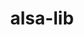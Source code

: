 ---
title: "alsa-lib"
layout: cache
categories: [package, develop-2025-01-12]
meta: {"versions": ["1.2.3.2"], "compilers": ["gcc@=11.1.0", "gcc@=11.4.0", "gcc@=13.2.0", "gcc@=9.4.0", "oneapi@=2024.2.1"], "oss": ["ubuntu20.04", "ubuntu22.04", "ubuntu24.04"], "platforms": ["linux"], "targets": ["aarch64", "neoverse_v2", "ppc64le", "x86_64_v3"], "stacks": ["data-vis-sdk", "e4s", "e4s-neoverse-v2", "e4s-oneapi", "e4s-power", "ml-linux-aarch64-cpu", "ml-linux-aarch64-cuda", "ml-linux-x86_64-cpu", "ml-linux-x86_64-cuda", "root"], "num_specs": 7, "num_specs_by_stack": {"root": 7, "e4s-power": 1, "data-vis-sdk": 1, "e4s-neoverse-v2": 1, "e4s": 1, "e4s-oneapi": 1, "ml-linux-aarch64-cpu": 1, "ml-linux-aarch64-cuda": 1, "ml-linux-x86_64-cuda": 1, "ml-linux-x86_64-cpu": 1}}
spec_details: [{"hash": "gkv6puqq6cdalmaddt67uv7vhl6midau", "compiler": "gcc@=9.4.0", "versions": ["1.2.3.2"], "os": "ubuntu20.04", "platform": "linux", "target": "ppc64le", "variants": ["build_system=autotools", "~python"], "stacks": ["root", "e4s-power"], "size": "-", "tarball": "https://binaries.spack.io/develop-2025-01-12/build_cache/linux-ubuntu20.04-ppc64le/gcc-9.4.0/alsa-lib-1.2.3.2/linux-ubuntu20.04-ppc64le-gcc-9.4.0-alsa-lib-1.2.3.2-gkv6puqq6cdalmaddt67uv7vhl6midau.spack"}, {"hash": "slomiziepu7e46xk3avnhppfwxsg2633", "compiler": "gcc@=11.1.0", "versions": ["1.2.3.2"], "os": "ubuntu20.04", "platform": "linux", "target": "x86_64_v3", "variants": ["build_system=autotools", "~python"], "stacks": ["data-vis-sdk", "root"], "size": "-", "tarball": "https://binaries.spack.io/develop-2025-01-12/build_cache/linux-ubuntu20.04-x86_64_v3/gcc-11.1.0/alsa-lib-1.2.3.2/linux-ubuntu20.04-x86_64_v3-gcc-11.1.0-alsa-lib-1.2.3.2-slomiziepu7e46xk3avnhppfwxsg2633.spack"}, {"hash": "se6ps63iv3o3c62mwrehgkhdmv2d6kk5", "compiler": "gcc@=11.4.0", "versions": ["1.2.3.2"], "os": "ubuntu22.04", "platform": "linux", "target": "neoverse_v2", "variants": ["build_system=autotools", "~python"], "stacks": ["root", "e4s-neoverse-v2"], "size": "-", "tarball": "https://binaries.spack.io/develop-2025-01-12/build_cache/linux-ubuntu22.04-neoverse_v2/gcc-11.4.0/alsa-lib-1.2.3.2/linux-ubuntu22.04-neoverse_v2-gcc-11.4.0-alsa-lib-1.2.3.2-se6ps63iv3o3c62mwrehgkhdmv2d6kk5.spack"}, {"hash": "nksr6cbq3wlwnni6k4kz2sv2aud5yfgy", "compiler": "gcc@=11.4.0", "versions": ["1.2.3.2"], "os": "ubuntu22.04", "platform": "linux", "target": "x86_64_v3", "variants": ["build_system=autotools", "~python"], "stacks": ["root", "e4s"], "size": "-", "tarball": "https://binaries.spack.io/develop-2025-01-12/build_cache/linux-ubuntu22.04-x86_64_v3/gcc-11.4.0/alsa-lib-1.2.3.2/linux-ubuntu22.04-x86_64_v3-gcc-11.4.0-alsa-lib-1.2.3.2-nksr6cbq3wlwnni6k4kz2sv2aud5yfgy.spack"}, {"hash": "2civn224anztxlcqvuyuak5zzucl5bej", "compiler": "oneapi@=2024.2.1", "versions": ["1.2.3.2"], "os": "ubuntu22.04", "platform": "linux", "target": "x86_64_v3", "variants": ["build_system=autotools", "~python"], "stacks": ["root", "e4s-oneapi"], "size": "-", "tarball": "https://binaries.spack.io/develop-2025-01-12/build_cache/linux-ubuntu22.04-x86_64_v3/oneapi-2024.2.1/alsa-lib-1.2.3.2/linux-ubuntu22.04-x86_64_v3-oneapi-2024.2.1-alsa-lib-1.2.3.2-2civn224anztxlcqvuyuak5zzucl5bej.spack"}, {"hash": "varzyiutgtexsno2p3veengyrhrymh6a", "compiler": "gcc@=13.2.0", "versions": ["1.2.3.2"], "os": "ubuntu24.04", "platform": "linux", "target": "aarch64", "variants": ["build_system=autotools", "~python"], "stacks": ["root", "ml-linux-aarch64-cpu", "ml-linux-aarch64-cuda"], "size": "-", "tarball": "https://binaries.spack.io/develop-2025-01-12/build_cache/linux-ubuntu24.04-aarch64/gcc-13.2.0/alsa-lib-1.2.3.2/linux-ubuntu24.04-aarch64-gcc-13.2.0-alsa-lib-1.2.3.2-varzyiutgtexsno2p3veengyrhrymh6a.spack"}, {"hash": "4o2ffwgjelzvi3f3n2gfjvlws5b52ivu", "compiler": "gcc@=13.2.0", "versions": ["1.2.3.2"], "os": "ubuntu24.04", "platform": "linux", "target": "x86_64_v3", "variants": ["build_system=autotools", "~python"], "stacks": ["ml-linux-x86_64-cuda", "root", "ml-linux-x86_64-cpu"], "size": "-", "tarball": "https://binaries.spack.io/develop-2025-01-12/build_cache/linux-ubuntu24.04-x86_64_v3/gcc-13.2.0/alsa-lib-1.2.3.2/linux-ubuntu24.04-x86_64_v3-gcc-13.2.0-alsa-lib-1.2.3.2-4o2ffwgjelzvi3f3n2gfjvlws5b52ivu.spack"}]
---